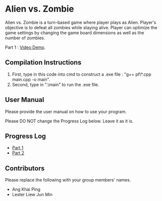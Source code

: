 # Alien vs. Zombie

Alien vs. Zombie is a turn-based game where player plays as Alien. Player's objective is to defeat all zombies while staying alive. Player can optimize the game settings by changing the game board dimensions as well as the number of zombies.

Part 1 : [Video Demo](https://youtu.be/FZJapk7QhIg).

## Compilation Instructions

1. First, type in this code into cmd to construct a .exe file : "g++ pf\\*.cpp main.cpp -o main".
2. Second, type in ".\main" to run the .exe file.

## User Manual

Please provide the user manual on how to use your program.

Please DO NOT change the Progress Log below. Leave it as it is.

## Progress Log

- [Part 1](PART1.md)
- [Part 2](PART2.md)

## Contributors

Please replace the following with your group members' names. 

- Ang Khai Ping
- Lester Liew Jun Min
